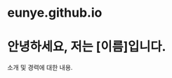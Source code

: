 # eunye.github.io

<head>
    <meta charset="UTF-8">
    <meta name="viewport" content="width=device-width, initial-scale=1.0">
    <title>나의 v프로필</title>
</head>
<body>
    <h1>안녕하세요, 저는 [이름]입니다.</h1>
    <p>소개 및 경력에 대한 내용.</p>
</body>
</html>
